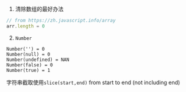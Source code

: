 
1. 清除数组的最好办法
```js
// from https://zh.javascript.info/array
arr.length = 0
```
2. `Number`
```
Number('') = 0
Number(null) = 0 
Number(undefined) = NAN 
Number(false) = 0 
Number(true) = 1
```
字符串截取使用`slice(start,end)` from start to end (not including end)


